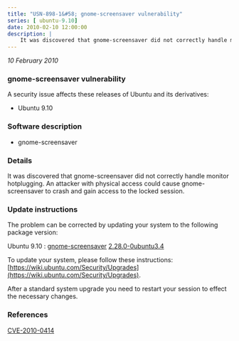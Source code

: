 ```yaml
---
title: "USN-898-1&#58; gnome-screensaver vulnerability"
series: [ ubuntu-9.10]
date: 2010-02-10 12:00:00
description: |
    It was discovered that gnome-screensaver did not correctly handle monitor hotplugging. An attacker with physical access could cause gnome-screensaver to crash and gain access to the locked session. 
--- 
```

 
 

*10 February 2010*

### gnome-screensaver vulnerability

A security issue affects these releases of Ubuntu and its derivatives:

* Ubuntu 9.10

### Software description

* gnome-screensaver 

### Details

It was discovered that gnome-screensaver did not correctly handle monitor hotplugging. An attacker with physical access could cause gnome-screensaver to crash and gain access to the locked session. 

### Update instructions

The problem can be corrected by updating your system to the following package version:

Ubuntu 9.10
 : [gnome-screensaver](https://launchpad.net/ubuntu/+source/gnome-screensaver) <span> [2.28.0-0ubuntu3.4](https://launchpad.net/ubuntu/+source/gnome-screensaver/2.28.0-0ubuntu3.4) </span> 

To update your system, please follow these instructions: [https://wiki.ubuntu.com/Security/Upgrades](https://wiki.ubuntu.com/Security/Upgrades).

After a standard system upgrade you need to restart your session to effect the necessary changes. 

### References

 
 [CVE-2010-0414](http://people.ubuntu.com/~ubuntu-security/cve/CVE-2010-0414)
 

